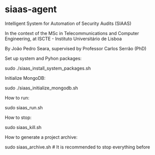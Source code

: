 # siaas-agent
 Intelligent System for Automation of Security Audits (SIAAS)

In the context of the MSc in Telecommunications and Computer Engineering, at ISCTE - Instituto Universitário de Lisboa

By João Pedro Seara, supervised by Professor Carlos Serrão (PhD)

Set up system and Pyhon packages:

sudo ./siaas_install_system_packages.sh

Initialize MongoDB:

sudo ./siaas_initialize_mongodb.sh

How to run:

sudo siaas_run.sh

How to stop:

sudo siaas_kill.sh

How to generate a project archive:

sudo siaas_archive.sh # It is recommended to stop everything before

